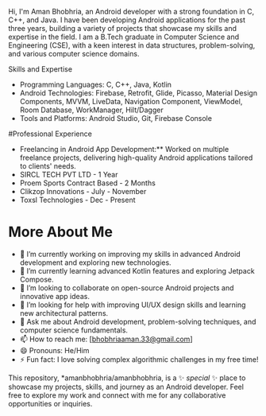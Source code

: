 
Hi, I'm Aman Bhobhria, an Android developer with a strong foundation in C, C++, and Java. I have been developing Android applications for the past three years, building a variety of projects that showcase my skills and expertise in the field. I am a B.Tech graduate in Computer Science and Engineering (CSE), with a keen interest in data structures, problem-solving, and various computer science domains.

 Skills and Expertise

- Programming Languages: C, C++, Java, Kotlin
- Android Technologies: Firebase, Retrofit, Glide, Picasso, Material Design Components, MVVM, LiveData, Navigation Component, ViewModel, Room Database, WorkManager, Hilt/Dagger
- Tools and Platforms: Android Studio, Git, Firebase Console



#Professional Experience

- Freelancing in Android App Development:** Worked on multiple freelance projects, delivering high-quality Android applications tailored to clients' needs.
- SIRCL TECH PVT LTD - 1 Year
- Proem Sports Contract Based - 2 Months
- Clikzop Innovations - July - November
- Toxsl Technologies - Dec - Present
  
  

  

# More About Me

- 🔭 I’m currently working on improving my skills in advanced Android development and exploring new technologies.
- 🌱 I’m currently learning advanced Kotlin features and exploring Jetpack Compose.
- 👯 I’m looking to collaborate on open-source Android projects and innovative app ideas.
- 🤔 I’m looking for help with improving UI/UX design skills and learning new architectural patterns.
- 💬 Ask me about Android development, problem-solving techniques, and computer science fundamentals.
- 📫 How to reach me: [bhobhriaaman.33@gmail.com]
- 😄 Pronouns: He/Him
- ⚡ Fun fact: I love solving complex algorithmic challenges in my free time!

This repository, *amanbhobhria/amanbhobhria, is a ✨ _special_ ✨ place to showcase my projects, skills, and journey as an Android developer. Feel free to explore my work and connect with me for any collaborative opportunities or inquiries.

<!--
**amanbhobhria/amanbhobhria** is a ✨ _special_ ✨ repository because its `README.md` (this file) appears on your GitHub profile.

Here are some ideas to get you started:

- 🔭 I’m currently working on ...
- 🌱 I’m currently learning ...
- 👯 I’m looking to collaborate on ...
- 🤔 I’m looking for help with ...
- 💬 Ask me about ...
- 📫 How to reach me: ...
- 😄 Pronouns: ...
- ⚡ Fun fact: ...
-->
